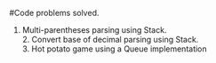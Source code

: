 #Code problems solved.
 1. Multi-parentheses parsing using Stack. <br>2. Convert base of decimal parsing using Stack.
 <br>3. Hot potato game using a Queue implementation
